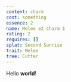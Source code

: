 ```yaml
---
content: charm
cost: something
essence: 2
name: Melee e2 Charm 1
rating: 2
requires: []
splat: Second Sunrise
trait: Melee
tree: Cutter
---
```


Hello **world**!
